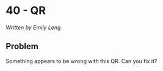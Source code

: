 # 40 - QR

*Written by Emily Leng*

## Problem

Something appears to be wrong with this QR. Can you fix it?